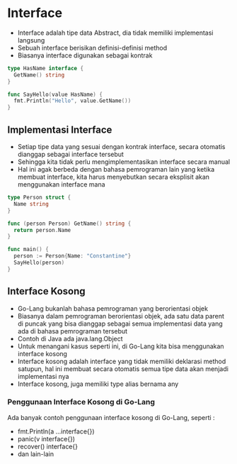 # Interface
- Interface adalah tipe data Abstract, dia tidak memiliki implementasi langsung
- Sebuah interface berisikan definisi-definisi method
- Biasanya interface digunakan sebagai kontrak
```go
type HasName interface {
  GetName() string
}

func SayHello(value HasName) {
  fmt.Println("Hello", value.GetName())
}
```

## Implementasi Interface
- Setiap tipe data yang sesuai dengan kontrak interface, secara otomatis dianggap sebagai interface tersebut
- Sehingga kita tidak perlu mengimplementasikan interface secara manual
- Hal ini agak berbeda dengan bahasa pemrograman lain yang ketika membuat interface, kita harus menyebutkan secara eksplisit akan menggunakan interface mana
```go
type Person struct {
  Name string
}

func (person Person) GetName() string {
  return person.Name
}

func main() {
  person := Person{Name: "Constantine"}
  SayHello(person)
}
```

## Interface Kosong
- Go-Lang bukanlah bahasa pemrograman yang berorientasi objek
- Biasanya dalam pemrograman berorientasi objek, ada satu data parent di puncak yang bisa dianggap sebagai semua implementasi data yang ada di bahasa pemrograman tersebut
- Contoh di Java ada java.lang.Object
- Untuk menangani kasus seperti ini, di Go-Lang kita bisa menggunakan interface kosong
- Interface kosong adalah interface yang tidak memiliki deklarasi method satupun, hal ini membuat secara otomatis semua tipe data akan menjadi implementasi nya
- Interface kosong, juga memiliki type alias bernama any


### Penggunaan Interface Kosong di Go-Lang
Ada banyak contoh penggunaan interface kosong di Go-Lang, seperti :
  - fmt.Println(a ...interface{})
  - panic(v interface{})
  - recover() interface{}
  - dan lain-lain
